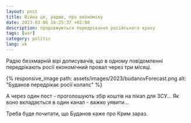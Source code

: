 ```yaml
---
layout: post
title: Війна це, радше, про економіку
date: 2023-03-06 16:25:37 +02:00
description: продовжуються передрікання російського краху
tags: [war]
category: politic
lang: uk
---
```


Радію безхмарній вірі дописувачів, що в одному повідомленні передрікають росії економічний провал через три місяці.

{% responsive_image path: assets/images/2023/budanovForecast.png alt: "Буданов передрікає росії колапс" %}

А через один пост - проголошують збір коштів на пікап для ЗСУ...
Як воно вкладається в один канал - важко уявити...

Треба буде почитати, що Буданов каже про Крим зараз.
